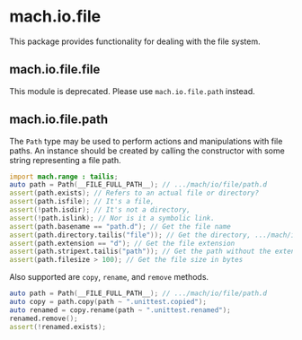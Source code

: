 # mach.io.file


This package provides functionality for dealing with the file system.


## mach.io.file.file


This module is deprecated. Please use `mach.io.file.path` instead.


## mach.io.file.path


The `Path` type may be used to perform actions and manipulations with file paths.
An instance should be created by calling the constructor with some string
representing a file path.

``` D
import mach.range : tailis;
auto path = Path(__FILE_FULL_PATH__); // .../mach/io/file/path.d
assert(path.exists); // Refers to an actual file or directory?
assert(path.isfile); // It's a file,
assert(!path.isdir); // It's not a directory,
assert(!path.islink); // Nor is it a symbolic link.
assert(path.basename == "path.d"); // Get the file name
assert(path.directory.tailis("file")); // Get the directory, .../mach/io/file
assert(path.extension == "d"); // Get the file extension
assert(path.stripext.tailis("path")); // Get the path without the extension
assert(path.filesize > 100); // Get the file size in bytes
```


Also supported are `copy`, `rename`, and `remove` methods.

``` D
auto path = Path(__FILE_FULL_PATH__); // .../mach/io/file/path.d
auto copy = path.copy(path ~ ".unittest.copied");
auto renamed = copy.rename(path ~ ".unittest.renamed");
renamed.remove();
assert(!renamed.exists);
```


